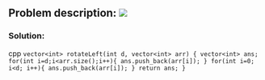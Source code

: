## Problem description:  ![](https://www.hackerrank.com/challenges/array-left-rotation/problem)

### Solution:

cpp
`
vector<int> rotateLeft(int d, vector<int> arr) {
    vector<int> ans;
    for(int i=d;i<arr.size();i++){
        ans.push_back(arr[i]);
    }
    for(int i=0; i<d; i++){
        ans.push_back(arr[i]);
    }
    return ans;
}
`
